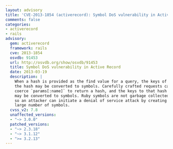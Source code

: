 ```yaml
---
layout: advisory
title: 'CVE-2013-1854 (activerecord): Symbol DoS vulnerability in Active Record'
comments: false
categories:
- activerecord
- rails
advisory:
  gem: activerecord
  framework: rails
  cve: 2013-1854
  osvdb: 91453
  url: http://osvdb.org/show/osvdb/91453
  title: Symbol DoS vulnerability in Active Record
  date: 2013-03-19
  description: |
    When a hash is provided as the find value for a query, the keys of
    the hash may be converted to symbols. Carefully crafted requests can
    coerce `params[:name]` to return a hash, and the keys to that hash
    may be converted to symbols. Ruby symbols are not garbage collected,
    so an attacker can initiate a denial of service attack by creating a
    large number of symbols.
  cvss_v2: 7.8
  unaffected_versions:
  - "~> 3.0.0"
  patched_versions:
  - "~> 2.3.18"
  - "~> 3.1.12"
  - ">= 3.2.13"
---
```

